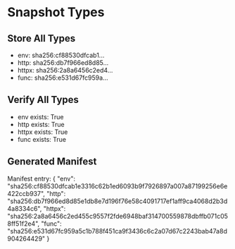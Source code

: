 # Snapshot Types


## Store All Types

- env: sha256:cf88530dfcab1...
- http: sha256:db7f966ed8d85...
- httpx: sha256:2a8a6456c2ed4...
- func: sha256:e531d67fc959a...

## Verify All Types

- env exists: True
- http exists: True
- httpx exists: True
- func exists: True

## Generated Manifest

Manifest entry: {
  "env": "sha256:cf88530dfcab1e3316c62b1ed6093b9f7926897a007a87199256e6e422ccb937",
  "http": "sha256:db7f966ed8d85e1db8e7d196f76e58c4091717ef1aff9ca4068d2b3d4a8334c6",
  "httpx": "sha256:2a8a6456c2ed455c9557f2fde6948baf314700559878dbffb071c058ff51f2e4",
  "func": "sha256:e531d67fc959a5c1b788f451ca9f3436c6c2a07d67c2243bab47a8d904264429"
}

